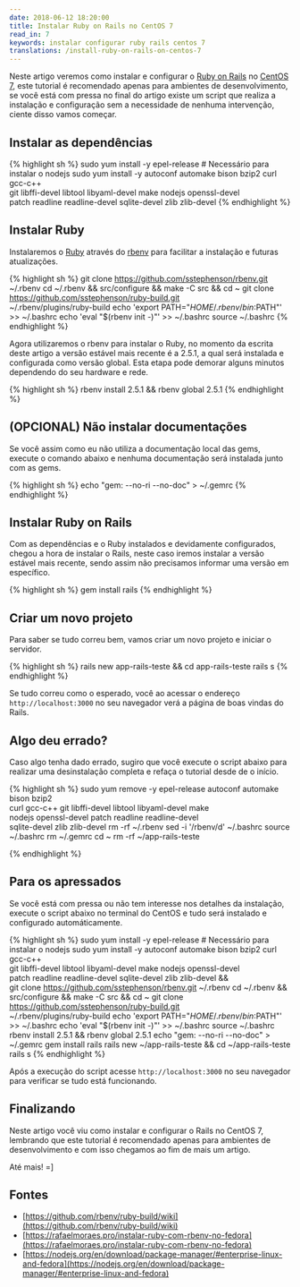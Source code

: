 ```yaml
---
date: 2018-06-12 18:20:00
title: Instalar Ruby on Rails no CentOS 7
read_in: 7
keywords: instalar configurar ruby rails centos 7
translations: /install-ruby-on-rails-on-centos-7
---
```


Neste artigo veremos como instalar e configurar o [Ruby on Rails](https://rubyonrails.org/) no [CentOS 7](https://www.centos.org), este tutorial é recomendado apenas para ambientes de desenvolvimento, se você está com pressa no final do artigo existe um script que realiza a instalação e configuração sem a necessidade de nenhuma intervenção, ciente disso vamos começar.

## Instalar as dependências

{% highlight sh %}
sudo yum install -y epel-release # Necessário para instalar o nodejs
sudo yum install -y autoconf automake bison bzip2 curl gcc-c++ \
  git libffi-devel libtool libyaml-devel make nodejs openssl-devel \
  patch readline readline-devel sqlite-devel zlib zlib-devel
{% endhighlight %}

## Instalar Ruby

Instalaremos o [Ruby](https://www.ruby-lang.org/en/) através do [rbenv](https://github.com/rbenv/rbenv) para facilitar a instalação e futuras atualizações.

{% highlight sh %}
git clone https://github.com/sstephenson/rbenv.git ~/.rbenv
cd ~/.rbenv && src/configure && make -C src && cd ~
git clone https://github.com/sstephenson/ruby-build.git \
  ~/.rbenv/plugins/ruby-build
echo 'export PATH="$HOME/.rbenv/bin:$PATH"' >> ~/.bashrc
echo 'eval "$(rbenv init -)"' >> ~/.bashrc
source ~/.bashrc
{% endhighlight %}

Agora utilizaremos o rbenv para instalar o Ruby, no momento da escrita deste artigo a versão estável mais recente é a 2.5.1, a qual será instalada e configurada como versão global.
Esta etapa pode demorar alguns minutos dependendo do seu hardware e rede.

{% highlight sh %}
rbenv install 2.5.1 && rbenv global 2.5.1
{% endhighlight %}

## (OPCIONAL) Não instalar documentações

Se você assim como eu não utiliza a documentação local das gems, execute o comando abaixo e nenhuma documentação será instalada junto com as gems.

{% highlight sh %}
echo "gem: --no-ri --no-doc" > ~/.gemrc
{% endhighlight %}

## Instalar Ruby on Rails

Com as dependências e o Ruby instalados e devidamente configurados, chegou a hora de instalar o Rails, neste caso iremos instalar a versão estável mais recente, sendo assim não precisamos informar uma versão em específico.

{% highlight sh %}
gem install rails
{% endhighlight %}

## Criar um novo projeto

Para saber se tudo correu bem, vamos criar um novo projeto e iniciar o servidor.

{% highlight sh %}
rails new app-rails-teste && cd app-rails-teste
rails s
{% endhighlight %}

Se tudo correu como o esperado, você ao acessar o endereço ```http://localhost:3000``` no seu navegador verá a página de boas vindas do Rails.

## Algo deu errado?

Caso algo tenha dado errado, sugiro que você execute o script abaixo para realizar uma desinstalação completa e refaça o tutorial desde de o início.

{% highlight sh %}
sudo yum remove -y epel-release autoconf automake bison bzip2 \
  curl gcc-c++ git libffi-devel libtool libyaml-devel make \
  nodejs openssl-devel patch readline readline-devel \
  sqlite-devel zlib zlib-devel
rm -rf ~/.rbenv
sed -i '/rbenv/d' ~/.bashrc
source ~/.bashrc
rm ~/.gemrc
cd ~
rm -rf ~/app-rails-teste

{% endhighlight %}

## Para os apressados

Se você está com pressa ou não tem interesse nos detalhes da instalação, execute o script abaixo no terminal do CentOS e tudo será instalado e configurado automáticamente.

{% highlight sh %}
sudo yum install -y epel-release # Necessário para instalar o nodejs
sudo yum install -y autoconf automake bison bzip2 curl gcc-c++ \
  git libffi-devel libtool libyaml-devel make nodejs openssl-devel \
  patch readline readline-devel sqlite-devel zlib zlib-devel && \
git clone https://github.com/sstephenson/rbenv.git ~/.rbenv
cd ~/.rbenv && src/configure && make -C src && cd ~
git clone https://github.com/sstephenson/ruby-build.git \
  ~/.rbenv/plugins/ruby-build
echo 'export PATH="$HOME/.rbenv/bin:$PATH"' >> ~/.bashrc
echo 'eval "$(rbenv init -)"' >> ~/.bashrc
source ~/.bashrc
rbenv install 2.5.1 && rbenv global 2.5.1
echo "gem: --no-ri --no-doc" > ~/.gemrc
gem install rails
rails new ~/app-rails-teste && cd ~/app-rails-teste
rails s
{% endhighlight %}

Após a execução do script acesse ```http://localhost:3000``` no seu navegador para verificar se tudo está funcionando.

## Finalizando

Neste artigo você viu como instalar e configurar o Rails no CentOS 7, lembrando que este tutorial é recomendado apenas para ambientes de desenvolvimento e com isso chegamos ao fim de mais um artigo.

Até mais! =]

## Fontes
* [https://github.com/rbenv/ruby-build/wiki](https://github.com/rbenv/ruby-build/wiki)
* [https://rafaelmoraes.pro/instalar-ruby-com-rbenv-no-fedora](https://rafaelmoraes.pro/instalar-ruby-com-rbenv-no-fedora)
* [https://nodejs.org/en/download/package-manager/#enterprise-linux-and-fedora](https://nodejs.org/en/download/package-manager/#enterprise-linux-and-fedora)

